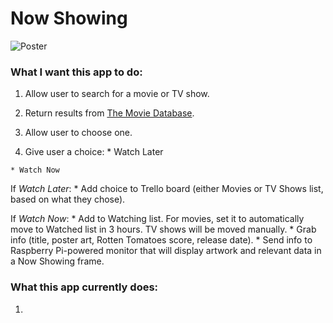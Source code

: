 # Now Showing

![Poster](https://s3.amazonaws.com/f.cl.ly/items/0x142i233J361c442o2p/Now%20Showing512.png?v=70bb4dec)

### What I want this app to do:

  1. Allow user to search for a movie or TV show.

  2. Return results from [The Movie Database](https://www.themoviedb.org).

  3. Allow user to choose one.

  4. Give user a choice:
    * Watch Later

    * Watch Now

  If *Watch Later*:
    * Add choice to Trello board (either Movies or TV Shows list, based on what they chose).

  If *Watch Now*:
    * Add to Watching list. For movies, set it to automatically move to Watched list in 3 hours. TV shows will be moved manually.
    * Grab info (title, poster art, Rotten Tomatoes score, release date).
    * Send info to Raspberry Pi-powered monitor that will display artwork and relevant data in a Now Showing frame.

### What this app currently does:

  1.
